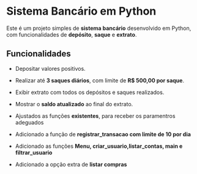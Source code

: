 # Sistema Bancário em Python

Este é um projeto simples de **sistema bancário** desenvolvido em Python, com funcionalidades de **depósito**, **saque** e **extrato**.

## Funcionalidades

- Depositar valores positivos.
- Realizar até **3 saques diários**, com limite de **R$ 500,00 por saque**.
- Exibir extrato com todos os depósitos e saques realizados.
- Mostrar o **saldo atualizado** ao final do extrato.

- Ajustados as funções **existentes**, para receber os paramentros adeguados
- Adicionado a função de **registrar_transacao com limite de 10 por dia**
- Adicionado as funções **Menu, criar_usuario,listar_contas, main e filtrar_usuario**
- Adicionado a opção extra de **listar compras**
